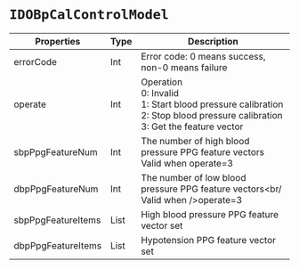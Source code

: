 # `IDOBpCalControlModel`

| Properties | Type | Description |
| ----------- | ------- | ------------ |
| errorCode | Int | Error code: 0 means success, non-0 means failure |
| operate | Int | Operation<br/>0: Invalid<br/>1: Start blood pressure calibration<br/>2: Stop blood pressure calibration<br/>3: Get the feature vector |
| sbpPpgFeatureNum | Int | The number of high blood pressure PPG feature vectors<br/>Valid when operate=3 |
| dbpPpgFeatureNum | Int | The number of low blood pressure PPG feature vectors<br/ Valid when />operate=3 |
| sbpPpgFeatureItems | List<Int> | High blood pressure PPG feature vector set |
| dbpPpgFeatureItems | List<Int> | Hypotension PPG feature vector set |
